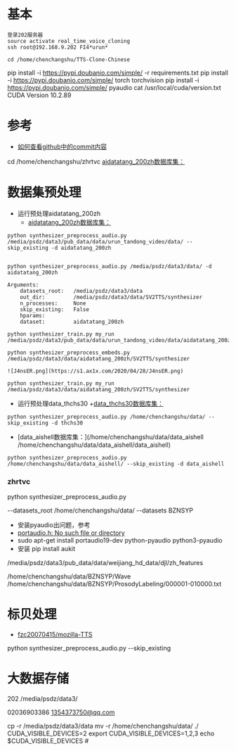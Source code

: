 # 基本
```
登录202服务器
source activate real_time_voice_cloning
ssh root@192.168.9.202 FI4*urun*

cd /home/chenchangshu/TTS-Clone-Chinese
```

pip install -i https://pypi.doubanio.com/simple/ -r requirements.txt
pip install -i https://pypi.doubanio.com/simple/ torch torchvision
pip install -i https://pypi.doubanio.com/simple/ pyaudio
cat /usr/local/cuda/version.txt
CUDA Version 10.2.89

# 参考
+ [如何查看github中的commit内容](https://blog.csdn.net/ljl86400/article/details/79359684)


cd /home/chenchangshu/zhrtvc
[aidatatang_200zh数据库集：](/media/psdz/data3/pub_data/data/urun_tandong_video/data/aidatatang_200zh)

# 数据集预处理

+ 运行预处理aidatatang_200zh
  + [aidatatang_200zh数据库集：](/media/psdz/data3/pub_data/data/urun_tandong_video/data/aidatatang_200zh)
  
```
python synthesizer_preprocess_audio.py /media/psdz/data3/pub_data/data/urun_tandong_video/data/ --skip_existing -d aidatatang_200zh


python synthesizer_preprocess_audio.py /media/psdz/data3/data/ -d aidatatang_200zh  

Arguments:
    datasets_root:   /media/psdz/data3/data
    out_dir:         /media/psdz/data3/data/SV2TTS/synthesizer
    n_processes:     None
    skip_existing:   False
    hparams:         
    dataset:         aidatatang_200zh

python synthesizer_train.py my_run /media/psdz/data3/pub_data/data/urun_tandong_video/data/aidatatang_200zh/SV2TTS/synthesizer

python synthesizer_preprocess_embeds.py /media/psdz/data3/data/aidatatang_200zh/SV2TTS/synthesizer

![J4nsER.png](https://s1.ax1x.com/2020/04/28/J4nsER.png)

python synthesizer_train.py my_run /media/psdz/data3/data/aidatatang_200zh/SV2TTS/synthesizer
```
+ 运行预处理data_thchs30
+[data_thchs30数据库集：](/home/chenchangshu/data/data_thchs30)
```
python synthesizer_preprocess_audio.py /home/chenchangshu/data/ --skip_existing -d thchs30

```
+ [data_aishell数据库集：](/home/chenchangshu/data/data_aishell /home/chenchangshu/data/data_aishell/data_aishell)
```
python synthesizer_preprocess_audio.py /home/chenchangshu/data/data_aishell/ --skip_existing -d data_aishell
```
### zhrtvc
python synthesizer_preprocess_audio.py 

--datasets_root  /home/chenchangshu/data/
--datasets BZNSYP
+ 安装pyaudio出问题，参考
+ [portaudio.h: No such file or directory](https://stackoverflow.com/questions/48690984/portaudio-h-no-such-file-or-directory)
+ sudo apt-get install portaudio19-dev python-pyaudio python3-pyaudio
+ 安装 pip install aukit

/media/psdz/data3/pub_data/data/weijiang_hd_data/djl/zh_features

/home/chenchangshu/data/BZNSYP/Wave
/home/chenchangshu/data/BZNSYP/ProsodyLabeling/000001-010000.txt


# 标贝处理
+ [fzc20070415/mozilla-TTS](codecogs.com/latex/eqneditor.php?lang=zh-cn)


python synthesizer_preprocess_audio.py --skip_existing

# 大数据存储
202 /media/psdz/data3/

02036903386
1354373750@qq.com

cp -r  /media/psdz/data3/data
mv -r /home/chenchangshu/data/ ./
CUDA_VISIBLE_DEVICES=2
export CUDA_VISIBLE_DEVICES=1,2,3 
echo $CUDA_VISIBLE_DEVICES # 